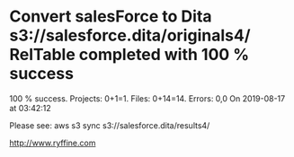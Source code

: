 # Convert salesForce to Dita s3://salesforce.dita/originals4/ RelTable completed with 100 % success

100 % success. Projects: 0+1=1.  Files: 0+14=14. Errors: 0,0  On 2019-08-17 at 03:42:12



Please see: aws s3 sync s3://salesforce.dita/results4/

http://www.ryffine.com
